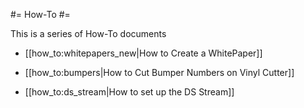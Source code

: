 #= How-To #=

This is a series of How-To documents

- [[how_to:whitepapers_new|How to Create a WhitePaper]]

- [[how_to:bumpers|How to Cut Bumper Numbers on Vinyl Cutter]]

- [[how_to:ds_stream|How to set up the DS Stream]]
